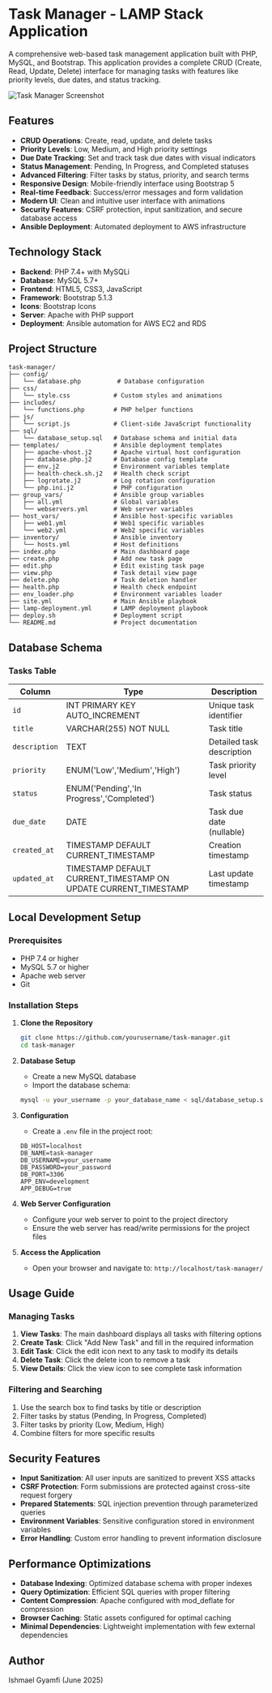 # Task Manager - LAMP Stack Application

A comprehensive web-based task management application built with PHP, MySQL, and Bootstrap. This application provides a complete CRUD (Create, Read, Update, Delete) interface for managing tasks with features like priority levels, due dates, and status tracking.

![Task Manager Screenshot](https://raw.githubusercontent.com/kistlerk19/lamp-server/main/screenshots/task-manager-dashboard.png)

## Features

-  **CRUD Operations**: Create, read, update, and delete tasks
-  **Priority Levels**: Low, Medium, and High priority settings
-  **Due Date Tracking**: Set and track task due dates with visual indicators
-  **Status Management**: Pending, In Progress, and Completed statuses
-  **Advanced Filtering**: Filter tasks by status, priority, and search terms
-  **Responsive Design**: Mobile-friendly interface using Bootstrap 5
-  **Real-time Feedback**: Success/error messages and form validation
-  **Modern UI**: Clean and intuitive user interface with animations
-  **Security Features**: CSRF protection, input sanitization, and secure database access
-  **Ansible Deployment**: Automated deployment to AWS infrastructure

## Technology Stack

- **Backend**: PHP 7.4+ with MySQLi
- **Database**: MySQL 5.7+
- **Frontend**: HTML5, CSS3, JavaScript
- **Framework**: Bootstrap 5.1.3
- **Icons**: Bootstrap Icons
- **Server**: Apache with PHP support
- **Deployment**: Ansible automation for AWS EC2 and RDS

## Project Structure

```
task-manager/
├── config/
│   └── database.php          # Database configuration
├── css/
│   └── style.css            # Custom styles and animations
├── includes/
│   └── functions.php        # PHP helper functions
├── js/
│   └── script.js            # Client-side JavaScript functionality
├── sql/
│   └── database_setup.sql   # Database schema and initial data
├── templates/               # Ansible deployment templates
│   ├── apache-vhost.j2      # Apache virtual host configuration
│   ├── database.php.j2      # Database config template
│   ├── env.j2               # Environment variables template
│   ├── health-check.sh.j2   # Health check script
│   ├── logrotate.j2         # Log rotation configuration
│   └── php.ini.j2           # PHP configuration
├── group_vars/              # Ansible group variables
│   ├── all.yml              # Global variables
│   └── webservers.yml       # Web server variables
├── host_vars/               # Ansible host-specific variables
│   ├── web1.yml             # Web1 specific variables
│   └── web2.yml             # Web2 specific variables
├── inventory/               # Ansible inventory
│   └── hosts.yml            # Host definitions
├── index.php                # Main dashboard page
├── create.php               # Add new task page
├── edit.php                 # Edit existing task page
├── view.php                 # Task detail view page
├── delete.php               # Task deletion handler
├── health.php               # Health check endpoint
├── env_loader.php           # Environment variables loader
├── site.yml                 # Main Ansible playbook
├── lamp-deployment.yml      # LAMP deployment playbook
├── deploy.sh                # Deployment script
└── README.md                # Project documentation
```

## Database Schema

### Tasks Table

| Column | Type | Description |
|--------|------|-------------|
| `id` | INT PRIMARY KEY AUTO_INCREMENT | Unique task identifier |
| `title` | VARCHAR(255) NOT NULL | Task title |
| `description` | TEXT | Detailed task description |
| `priority` | ENUM('Low','Medium','High') | Task priority level |
| `status` | ENUM('Pending','In Progress','Completed') | Task status |
| `due_date` | DATE | Task due date (nullable) |
| `created_at` | TIMESTAMP DEFAULT CURRENT_TIMESTAMP | Creation timestamp |
| `updated_at` | TIMESTAMP DEFAULT CURRENT_TIMESTAMP ON UPDATE CURRENT_TIMESTAMP | Last update timestamp |

## Local Development Setup

### Prerequisites

- PHP 7.4 or higher
- MySQL 5.7 or higher
- Apache web server
- Git

### Installation Steps

1. **Clone the Repository**
   ```bash
   git clone https://github.com/yourusername/task-manager.git
   cd task-manager
   ```

2. **Database Setup**
   - Create a new MySQL database
   - Import the database schema:
   ```bash
   mysql -u your_username -p your_database_name < sql/database_setup.sql
   ```

3. **Configuration**
   - Create a `.env` file in the project root:
   ```
   DB_HOST=localhost
   DB_NAME=task-manager
   DB_USERNAME=your_username
   DB_PASSWORD=your_password
   DB_PORT=3306
   APP_ENV=development
   APP_DEBUG=true
   ```

4. **Web Server Configuration**
   - Configure your web server to point to the project directory
   - Ensure the web server has read/write permissions for the project files

5. **Access the Application**
   - Open your browser and navigate to: `http://localhost/task-manager/`

## Usage Guide

### Managing Tasks

1. **View Tasks**: The main dashboard displays all tasks with filtering options
2. **Create Task**: Click "Add New Task" and fill in the required information
3. **Edit Task**: Click the edit icon next to any task to modify its details
4. **Delete Task**: Click the delete icon to remove a task
5. **View Details**: Click the view icon to see complete task information

### Filtering and Searching

1. Use the search box to find tasks by title or description
2. Filter tasks by status (Pending, In Progress, Completed)
3. Filter tasks by priority (Low, Medium, High)
4. Combine filters for more specific results

## Security Features

- **Input Sanitization**: All user inputs are sanitized to prevent XSS attacks
- **CSRF Protection**: Form submissions are protected against cross-site request forgery
- **Prepared Statements**: SQL injection prevention through parameterized queries
- **Environment Variables**: Sensitive configuration stored in environment variables
- **Error Handling**: Custom error handling to prevent information disclosure

## Performance Optimizations

- **Database Indexing**: Optimized database schema with proper indexes
- **Query Optimization**: Efficient SQL queries with proper filtering
- **Content Compression**: Apache configured with mod_deflate for compression
- **Browser Caching**: Static assets configured for optimal caching
- **Minimal Dependencies**: Lightweight implementation with few external dependencies

## Author

Ishmael Gyamfi (June 2025)